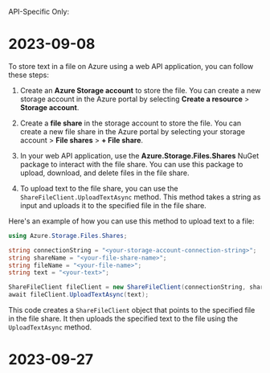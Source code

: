 ﻿API-Specific Only:

# 2023-09-08

To store text in a file on Azure using a web API application, you can follow these steps:

1. Create an **Azure Storage account** to store the file. You can create a new storage account in the Azure portal by selecting **Create a resource** > **Storage account**.

2. Create a **file share** in the storage account to store the file. You can create a new file share in the Azure portal by selecting your storage account > **File shares** > **+ File share**.

3. In your web API application, use the **Azure.Storage.Files.Shares** NuGet package to interact with the file share. You can use this package to upload, download, and delete files in the file share.

4. To upload text to the file share, you can use the `ShareFileClient.UploadTextAsync` method. This method takes a string as input and uploads it to the specified file in the file share.

Here's an example of how you can use this method to upload text to a file:

```csharp
using Azure.Storage.Files.Shares;

string connectionString = "<your-storage-account-connection-string>";
string shareName = "<your-file-share-name>";
string fileName = "<your-file-name>";
string text = "<your-text>";

ShareFileClient fileClient = new ShareFileClient(connectionString, shareName, fileName);
await fileClient.UploadTextAsync(text);
```

This code creates a `ShareFileClient` object that points to the specified file in the file share. It then uploads the specified text to the file using the `UploadTextAsync` method.

# 2023-09-27

